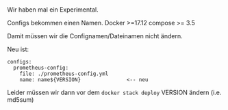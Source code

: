 #

Wir haben mal ein Experimental.

Configs bekommen einen Namen. Docker >=17.12 compose >= 3.5

Damit müssen wir die Confignamen/Dateinamen nicht ändern.

Neu ist:

~~~
configs:
  prometheus-config: 
    file: ./prometheus-config.yml
    name: name${VERSION}               <-- neu
~~~

Leider müssen wir dann vor dem `docker stack deploy` VERSION ändern (i.e. md5sum)
